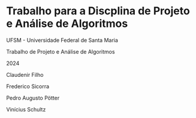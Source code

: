 # Trabalho para a Discplina de Projeto e Análise de Algoritmos

UFSM - Universidade Federal de Santa Maria

Trabalho de Projeto e Análise de Algoritmos

2024

Claudenir Filho

Frederico Sicorra

Pedro Augusto Pötter

Vinícius Schultz
